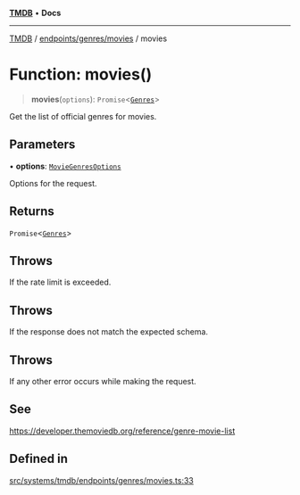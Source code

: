 [**TMDB**](../../../../README.md) • **Docs**

***

[TMDB](../../../../README.md) / [endpoints/genres/movies](../README.md) / movies

# Function: movies()

> **movies**(`options`): `Promise`\<[`Genres`](../../../../structs/Schemas/type-aliases/Genres.md)\>

Get the list of official genres for movies.

## Parameters

• **options**: [`MovieGenresOptions`](../type-aliases/MovieGenresOptions.md)

Options for the request.

## Returns

`Promise`\<[`Genres`](../../../../structs/Schemas/type-aliases/Genres.md)\>

## Throws

If the rate limit is exceeded.

## Throws

If the response does not match the expected schema.

## Throws

If any other error occurs while making the request.

## See

https://developer.themoviedb.org/reference/genre-movie-list

## Defined in

[src/systems/tmdb/endpoints/genres/movies.ts:33](https://github.com/Norviah/media-hub/blob/65ee01fce9c30692d28d2f4e608ea7f18b4d7381/src/systems/tmdb/endpoints/genres/movies.ts#L33)
